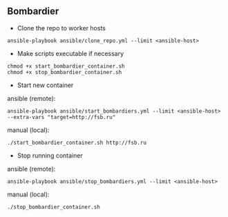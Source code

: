 ## Bombardier

- Clone the repo to worker hosts
```
ansible-playbook ansible/clone_repo.yml --limit <ansible-host>
```

- Make scripts executable if necessary
```
chmod +x start_bombardier_container.sh
chmod +x stop_bombardier_container.sh
```

- Start new container

ansible (remote):
```
ansible-playbook ansible/start_bombardiers.yml --limit <ansible-host> --extra-vars "target=http://fsb.ru"
```

manual (local):
```
./start_bombardier_container.sh http://fsb.ru
```

- Stop running container

ansible (remote):
```
ansible-playbook ansible/stop_bombardiers.yml --limit <ansible-host>
```

manual (local):
```
./stop_bombardier_container.sh
```


